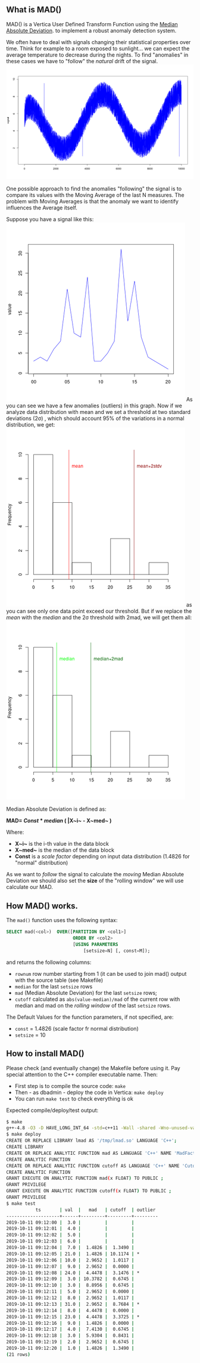 ﻿## What is MAD()
MAD() is a Vertica User Defined Transform Function using the [Median Absolute Deviation](https://en.wikipedia.org/wiki/Median_absolute_deviation). to implement a robust anomaly detection system.

We often have to deal with signals changing their statistical properties over time. Think for example to a room exposed to sunlight... we can expect the average temperature to decrease during the nights. To find "anomalies" in these cases we have to "follow" the *natural* drift of the signal.
![graph with outliers](images/outliers.png)

One possible approach to find the anomalies "following" the signal is to compare its values with the Moving Average of the last N measures. The problem with Moving Averages is that the anomaly we want to identify influences the Average itself.

Suppose you have a signal like this:
![sample signal](images/graph.png)
As you can see we have a few anomalies (outliers) in this graph. Now if we analyze data distribution with mean and we set a threshold at two standard deviations (2&sigma;) , which should account 95% of the variations in a normal distribution, we get:
![mean and 2sigma](images/mean.png)
as you can see  only one data point exceed our threshold. But if we replace the *mean* with the *median* and the 2&sigma;  threshold with 2mad, we will get them all:
![median and 2mad](images/mad.png)

Median Absolute Deviation is defined as:

**MAD= *Const* * *median* ( |X~i~ - X~med~ )**

Where:
- **X~i~** is the i-th value in the data block
- **X~med~** is the median of the data block
- **Const** is a *scale factor* depending on input data distribution (1.4826 for "normal" distribution)

As we want to *follow* the signal to calculate the *moving* Median Absolute Deviation we should also set the **size** of the "rolling  window" we will use calculate our MAD. 

## How MAD() works.
The ```mad()``` function uses the following syntax:
```sql
SELECT mad(<col>)  OVER([PARTITION BY <col1>] 
                         ORDER BY <col2> 
                         [USING PARAMETERS
                             [setsize=N] [, const=M]);                            
```
and returns the following columns:
- ```rownum``` row number starting from 1 (it can be used to join mad() output with the source table (see Makefile)
- ```median```  for the last ```setsize``` rows
- ```mad``` (Median Absolute Deviation)  for the last ```setsize``` rows;
- ```cutoff``` calculated as  ```abs(value-median)/mad``` of the current row with median and mad on the *rolling window* of the last ```setsize``` rows.

The Default Values for the function parameters, if not specified, are:
- ```const``` = 1.4826 (scale factor fr normal distribution)
-  ```setsize``` = 10

## How to install MAD()
Please check (and eventually change) the Makefile before using it. Pay special attention to the C++ compiler executable name. Then:

- First step is to compile the source code: ```make```
- Then - as dbadmin - deploy the code in Vertica: ```make deploy```
- You can run ```make test``` to check everything is ok


Expected compile/deploy/test output:
```bash
$ make
g++-4.8 -O3 -D HAVE_LONG_INT_64 -std=c++11 -Wall -shared -Wno-unused-value -fPIC -I /opt/vertica/sdk/include -o /tmp/lmad.so lmad.cpp /opt/vertica/sdk/include/Vertica.cpp
$ make deploy
CREATE OR REPLACE LIBRARY lmad AS '/tmp/lmad.so' LANGUAGE 'C++';
CREATE LIBRARY
CREATE OR REPLACE ANALYTIC FUNCTION mad AS LANGUAGE 'C++' NAME 'MadFactory' LIBRARY lmad ;
CREATE ANALYTIC FUNCTION
CREATE OR REPLACE ANALYTIC FUNCTION cutoff AS LANGUAGE 'C++' NAME 'CutoffFactory' LIBRARY lmad ;
CREATE ANALYTIC FUNCTION
GRANT EXECUTE ON ANALYTIC FUNCTION mad(x FLOAT) TO PUBLIC ;
GRANT PRIVILEGE
GRANT EXECUTE ON ANALYTIC FUNCTION cutoff(x FLOAT) TO PUBLIC ;
GRANT PRIVILEGE
$ make test
           ts       | val  |   mad   | cutoff  | outlier
--------------------+------+---------+---------+---------
2019-10-11 09:12:00 |  3.0 |         |         |
2019-10-11 09:12:01 |  4.0 |         |         |
2019-10-11 09:12:02 |  5.0 |         |         |
2019-10-11 09:12:03 |  6.0 |         |         |
2019-10-11 09:12:04 |  7.0 |  1.4826 |  1.3490 |  
2019-10-11 09:12:05 | 21.0 |  1.4826 | 10.1174 | *
2019-10-11 09:12:06 | 10.0 |  2.9652 |  1.0117 |  
2019-10-11 09:12:07 |  9.0 |  2.9652 |  0.0000 |  
2019-10-11 09:12:08 | 24.0 |  4.4478 |  3.1476 | *
2019-10-11 09:12:09 |  3.0 | 10.3782 |  0.6745 |  
2019-10-11 09:12:10 |  3.0 |  8.8956 |  0.6745 |  
2019-10-11 09:12:11 |  5.0 |  2.9652 |  0.0000 |  
2019-10-11 09:12:12 |  8.0 |  2.9652 |  1.0117 |  
2019-10-11 09:12:13 | 31.0 |  2.9652 |  8.7684 | *
2019-10-11 09:12:14 |  8.0 |  4.4478 |  0.0000 |  
2019-10-11 09:12:15 | 23.0 |  4.4478 |  3.3725 | *
2019-10-11 09:12:16 |  9.0 |  1.4826 |  0.0000 |  
2019-10-11 09:12:17 |  4.0 |  7.4130 |  0.6745 |  
2019-10-11 09:12:18 |  3.0 |  5.9304 |  0.8431 |  
2019-10-11 09:12:19 |  2.0 |  2.9652 |  0.6745 |  
2019-10-11 09:12:20 |  1.0 |  1.4826 |  1.3490 |  
(21 rows)
```
